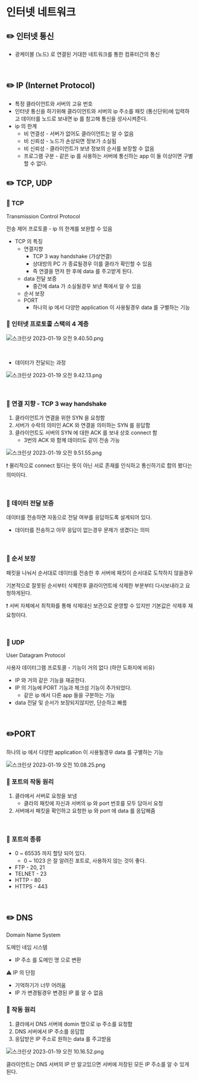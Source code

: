 # 인터넷 네트워크

## ✏️ 인터넷 통신

- 광케이블 (노드) 로 연결된 거대한 네트워크를 통한 컴퓨터간의  통신

<br>

## ✏️ IP (Internet Protocol)

- 특정 클라이언트와 서버의 고유 번호
- 인터넷 통신을 하기위해 클라이언트와 서버의 ip 주소를 패킷 (통신단위)에 입력하고 데이터를 노드로 보내면 ip 를 참고해 통신을 성사시켜준다.
- ip 의 한계
    - 비 연결성 - 서버가 없어도 클라이언트는 알 수 없음
    - 비 신뢰성 - 노드가 손상되면 정보가 소실됨
    - 비 신뢰성 - 클라이언트가 보낸 정보의 순서를 보장할 수 없음
    - 프로그램 구분 - 같은 ip 를 사용하는 서버에 통신하는 app 이 둘 이상이면 구별할 수 없다.

## ✏️ TCP, UDP

### 📍 TCP

Transmission Control Protocol

전송 제어 프로토콜 - ip 의 한계를 보완할 수 있음

- TCP 의 특징
    - 연결지향
        - TCP 3 way handshake (가상연결)
        - 상대방의 PC 가 종료될경우 이를 클라가 확인할 수 있음
        - 즉 연결을 먼저 한 후에 data 를 주고받게 된다.
    - data 전달 보증
        - 중간에 data 가 소실될경우 보낸 쪽에서 알 수 있음
    - 순서 보장
    - PORT
        - 하나의 ip 에서 다양한 application 이 사용될경우 data 를 구별하는 기능

### 📍 인터넷 프로토콜 스택의 4 계층

![스크린샷 2023-01-19 오전 9.40.50.png](%E1%84%8B%E1%85%B5%E1%86%AB%E1%84%90%E1%85%A5%E1%84%82%E1%85%A6%E1%86%BA%20%E1%84%82%E1%85%A6%E1%84%90%E1%85%B3%E1%84%8B%E1%85%AF%E1%84%8F%E1%85%B3%20088c8bea37f641ca895316c27fd56da2/%25E1%2584%2589%25E1%2585%25B3%25E1%2584%258F%25E1%2585%25B3%25E1%2584%2585%25E1%2585%25B5%25E1%2586%25AB%25E1%2584%2589%25E1%2585%25A3%25E1%2586%25BA_2023-01-19_%25E1%2584%258B%25E1%2585%25A9%25E1%2584%258C%25E1%2585%25A5%25E1%2586%25AB_9.40.50.png)

<br>

- 데이터가 전달되는 과정

![스크린샷 2023-01-19 오전 9.42.13.png](%E1%84%8B%E1%85%B5%E1%86%AB%E1%84%90%E1%85%A5%E1%84%82%E1%85%A6%E1%86%BA%20%E1%84%82%E1%85%A6%E1%84%90%E1%85%B3%E1%84%8B%E1%85%AF%E1%84%8F%E1%85%B3%20088c8bea37f641ca895316c27fd56da2/%25E1%2584%2589%25E1%2585%25B3%25E1%2584%258F%25E1%2585%25B3%25E1%2584%2585%25E1%2585%25B5%25E1%2586%25AB%25E1%2584%2589%25E1%2585%25A3%25E1%2586%25BA_2023-01-19_%25E1%2584%258B%25E1%2585%25A9%25E1%2584%258C%25E1%2585%25A5%25E1%2586%25AB_9.42.13.png)

<br>

### 📍 연결 지향 - TCP 3 way handshake

1. 클라이언트가 연결을 위한 SYN 을 요청함
2. 서버가 수락의 의미인 ACK 와 연결을 의미하는 SYN 를 응답함
3. 클라이언트도 서버의 SYN 에 대한 ACK 를 보내 상호 connect 함
    - 3번의 ACK 와 함께 데이터도 같이 전송 가능

![스크린샷 2023-01-19 오전 9.51.55.png](%E1%84%8B%E1%85%B5%E1%86%AB%E1%84%90%E1%85%A5%E1%84%82%E1%85%A6%E1%86%BA%20%E1%84%82%E1%85%A6%E1%84%90%E1%85%B3%E1%84%8B%E1%85%AF%E1%84%8F%E1%85%B3%20088c8bea37f641ca895316c27fd56da2/%25E1%2584%2589%25E1%2585%25B3%25E1%2584%258F%25E1%2585%25B3%25E1%2584%2585%25E1%2585%25B5%25E1%2586%25AB%25E1%2584%2589%25E1%2585%25A3%25E1%2586%25BA_2023-01-19_%25E1%2584%258B%25E1%2585%25A9%25E1%2584%258C%25E1%2585%25A5%25E1%2586%25AB_9.51.55.png)

❗️ 물리적으로 connect 됬다는 뜻이 아닌 서로 존재를 인식하고 통신하기로 합의 봤다는 의미이다.

<br>

### 📍 데이터 전달 보증

데이터를 전송하면 자동으로 전달 여부를 응답하도록 설계되어 있다.

- 데이터를 전송하고 아무 응답이 없는경우 문제가 생겼다는 의미

<br>

### 📍 순서 보장

패킷을 나눠서 순서대로 데이터를 전송한 후 서버에 패킷이 순서대로 도착하지 않을경우

기본적으로 잘못된 순서부터 삭제한후 클라이언트에 삭제한 부분부터 다시보내라고 요청하게된다.

❗️ 서버 자체에서 최적화를 통해 삭제대신 보관으로 운영할 수 있지만 기본값은 삭제후 재요청이다.

<br>

### 📍 UDP

User Datagram Protocol

사용자 데이터그램 프로토콜 - 기능이 거의 없다 (하얀 도화지에 비유)

- IP 와 거의 같은 기능을 재공한다.
- IP 의 기능에 PORT 기능과 체크섬 기능이 추가되었다.
    - 같은 ip 에서 다른 app 들을 구분하는 기능
- data 전달 및 순서가 보장되지않지만, 단순하고 빠름

<br>

## ✏️PORT

하나의 ip 에서 다양한 application 이 사용될경우 data 를 구별하는 기능

![스크린샷 2023-01-19 오전 10.08.25.png](%E1%84%8B%E1%85%B5%E1%86%AB%E1%84%90%E1%85%A5%E1%84%82%E1%85%A6%E1%86%BA%20%E1%84%82%E1%85%A6%E1%84%90%E1%85%B3%E1%84%8B%E1%85%AF%E1%84%8F%E1%85%B3%20088c8bea37f641ca895316c27fd56da2/%25E1%2584%2589%25E1%2585%25B3%25E1%2584%258F%25E1%2585%25B3%25E1%2584%2585%25E1%2585%25B5%25E1%2586%25AB%25E1%2584%2589%25E1%2585%25A3%25E1%2586%25BA_2023-01-19_%25E1%2584%258B%25E1%2585%25A9%25E1%2584%258C%25E1%2585%25A5%25E1%2586%25AB_10.08.25.png)

### 📍 포트의 작동 원리

1. 클라에서 서버로 요청을 보냄
    - 클라의 패킷에 자신과 서버의 ip 와 port 번호를 모두 담아서 요청
2. 서버에서 패킷을 확인하고 요청한 ip 와 port 에 data 를 응답해줌

<br>

### 📍 포트의 종류

- 0 ~ 65535 까지 할당 되어 있다.
    - 0 ~ 1023 은 잘 알려진 포트로, 사용하지 않는 것이 좋다.
- FTP - 20, 21
- TELNET - 23
- HTTP - 80
- HTTPS - 443

<br>

## ✏️ DNS

Domain Name System

도메인 네임 시스템

- IP 주소 를 도메인 명 으로 변환

⚠️ IP 의 단점

- 기억하기가 너무 어려움
- IP 가 변경될경우 변경된 IP 를 알 수 없음

### 📍 작동 원리

1. 클라에서 DNS 서버에 domin 명으로 ip 주소를 요청함
2. DNS 서버에서 IP 주소를 응답합
3. 응답받은 IP 주소로 원하는 data 를 주고받음

![스크린샷 2023-01-19 오전 10.16.52.png](%E1%84%8B%E1%85%B5%E1%86%AB%E1%84%90%E1%85%A5%E1%84%82%E1%85%A6%E1%86%BA%20%E1%84%82%E1%85%A6%E1%84%90%E1%85%B3%E1%84%8B%E1%85%AF%E1%84%8F%E1%85%B3%20088c8bea37f641ca895316c27fd56da2/%25E1%2584%2589%25E1%2585%25B3%25E1%2584%258F%25E1%2585%25B3%25E1%2584%2585%25E1%2585%25B5%25E1%2586%25AB%25E1%2584%2589%25E1%2585%25A3%25E1%2586%25BA_2023-01-19_%25E1%2584%258B%25E1%2585%25A9%25E1%2584%258C%25E1%2585%25A5%25E1%2586%25AB_10.16.52.png)

클라이언트는 DNS 서버의 IP 만 알고있으면 서버에 저장된 모든 IP 주소를 알 수 있게된다.
